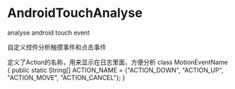 # AndroidTouchAnalyse
 analyse android touch event


自定义控件分析触摸事件和点击事件

定义了Action的名称，用来显示在日志里面，方便分析
class MotionEventName {
    public static String[] ACTION_NAME = {"ACTION_DOWN", "ACTION_UP", "ACTION_MOVE", "ACTION_CANCEL"};
}
